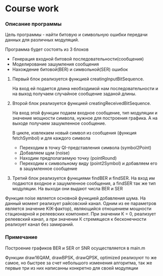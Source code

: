 ﻿# Course work

### Описание программы

Цель программы - найти битовую и символьную ошибки передачи данных для различных модуляций.

Программа будет состоять из 3 блоков
  - Генерация входной битовой последовательности(сообщения)
  - Моделирование зашумления сообщения
  - Нахождение битовой(BER) и символьной(SER) ошибок

1. Первый блок реализуется функцией creatingInputBitSequence. 

   На вход ей подается длина необходимой нам последовательности и на выход получаем случайное сообщение заданой длины.



1. Второй блок реализуется функцией creatingReceivedBitSequence. 

   На вход этой функции подаем входное сообщение, тип модуляции и значение мощности символа, нужное для построения графика.
   А на выходе получаем зашумленное сообщение.

   В цикле, извлекаем новый символ из сообщения (функция fetchSymbol) и для каждого символа
     - Переходим в точку QI-представления символа (symbol2Point)
     - Добавляем щум (noise)
     - Находим предполагаемую точку (pointRound)
     - Переходим к символьному виду (point2Symbol) и добавляем его в зашумленное сообщение

1. Третий блок реализуется функциями findBER и findSER. На вход им подаются входное и зашумленное сообщения, а findSER так 
же тип модуляции. На выходи они выдают числа BER и SER

Функция noise является основной функцией добавления шума. На данный момент реализует райсовский канал. Одним из ее параметров 
является значение K(K-фактор), являющийся отношением мощности стационарной и релеевских компонент. При значении К = 0,
реализует релеевский канал, а при значении К стремящеся к бесконечности реализует канал без замираний.


### Примечание

Построение графиков BER и SER от SNR осуществляется в main.m

Функции draw16QAM, drawBPSK, drawQPSK, optimized реализуют то же самое, но быстрее за счет небольшого изменения алгоритма,
так же первые три из них написанны конкретно для своей модуляции